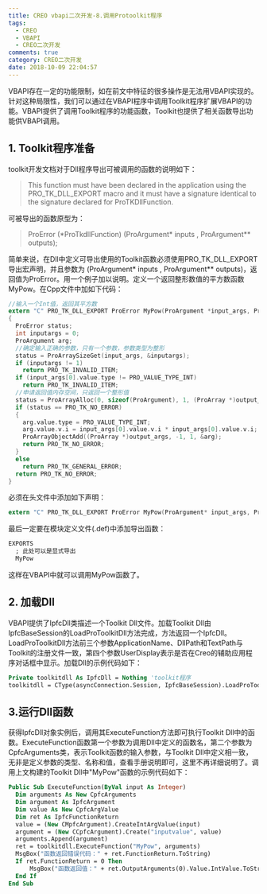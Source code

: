 ```yaml
---
title: CREO vbapi二次开发-8.调用Protoolkit程序
tags:
  - CREO
  - VBAPI
  - CREO二次开发
comments: true
category: CREO二次开发
date: 2018-10-09 22:04:57
---
```



VBAPI存在一定的功能限制，如在前文中特征的很多操作是无法用VBAPI实现的。针对这种局限性，我们可以通过在VBAPI程序中调用Toolkit程序扩展VBAPI的功能。VBAPI提供了调用Toolkit程序的功能函数，Toolkit也提供了相关函数导出功能供VBAPI调用。

## 1. Toolkit程序准备

toolkit开发文档对于Dll程序导出可被调用的函数的说明如下：

>This function must have been declared in the application using the PRO_TK_DLL_EXPORT macro and it must have a signature identical to the signature declared for ProTKDllFunction.

可被导出的函数原型为：

>ProError (\*ProTkdllFunction) (ProArgument\* inputs  , ProArgument\*\* outputs);

简单来说，在Dll中定义可导出使用的Toolkit函数必须使用PRO_TK_DLL_EXPORT导出宏声明，并且参数为 (ProArgument* inputs  , ProArgument** outputs)，返回值为ProError。用一个例子加以说明。定义一个返回整形数值的平方数函数MyPow。在Cpp文件中加如下代码：

```c
//输入一个Int值，返回其平方数
extern "C" PRO_TK_DLL_EXPORT ProError MyPow(ProArgument *input_args, ProArgument **output_args)
{
  ProError status;
  int inputargs = 0;
  ProArgument arg;
  //确定输入正确的参数，只有一个参数，参数类型为整形
  status = ProArraySizeGet(input_args, &inputargs);
  if (inputargs != 1)
    return PRO_TK_INVALID_ITEM;
  if (input_args[0].value.type != PRO_VALUE_TYPE_INT)
    return PRO_TK_INVALID_ITEM;
  //申请返回值内存空间，只返回一个整形值
  status = ProArrayAlloc(0, sizeof(ProArgument), 1, (ProArray *)output_args);
  if (status == PRO_TK_NO_ERROR)
  {
    arg.value.type = PRO_VALUE_TYPE_INT;
    arg.value.v.i = input_args[0].value.v.i * input_args[0].value.v.i;
    ProArrayObjectAdd((ProArray *)output_args, -1, 1, &arg);
    return PRO_TK_NO_ERROR;
  }
  else
    return PRO_TK_GENERAL_ERROR;
  return PRO_TK_NO_ERROR;
}
```

必须在头文件中添加如下声明：

```c
extern "C" PRO_TK_DLL_EXPORT ProError MyPow(ProArgument* input_args, ProArgument** output_args);
```

最后一定要在模块定义文件(.def)中添加导出函数：

```vb
EXPORTS
  ; 此处可以是显式导出
  MyPow
```

这样在VBAPI中就可以调用MyPow函数了。

## 2. 加载Dll

VBAPI提供了IpfcDll类描述一个Toolkit Dll文件。加载Toolkit Dll由IpfcBaseSession的LoadProToolkitDll方法完成，方法返回一个IpfcDll。LoadProToolkitDll方法前三个参数ApplicationName、DllPath和TextPath与Toolkit的注册文件一致，第四个参数UserDisplay表示是否在Creo的辅助应用程序对话框中显示。加载Dll的示例代码如下：

```vb
Private toolkitdll As IpfcDll = Nothing 'toolkit程序
toolkitdll = CType(asyncConnection.Session, IpfcBaseSession).LoadProToolkitDll(TKDLLName, DllPath, TextPath, True)
```

## 3.运行Dll函数

获得IpfcDll对象实例后，调用其ExecuteFunction方法即可执行Toolkit Dll中的函数。ExecuteFunction函数第一个参数为调用Dll中定义的函数名，第二个参数为CpfcArguments类，表示Toolkit函数的输入参数，与Toolkit Dll中定义相一致，无非是定义参数的类型、名称和值，查看手册说明即可，这里不再详细说明了。调用上文构建的Toolkit Dll中"MyPow"函数的示例代码如下：

```vb
Public Sub ExecuteFunction(ByVal input As Integer)
  Dim arguments As New CpfcArguments
  Dim argument As IpfcArgument
  Dim value As New CpfcArgValue
  Dim ret As IpfcFunctionReturn
  value = (New CMpfcArgument).CreateIntArgValue(input)
  argument = (New CCpfcArgument).Create("inputvalue", value)
  arguments.Append(argument)
  ret = toolkitdll.ExecuteFunction("MyPow", arguments)
  MsgBox("函数返回错误代码：" + ret.FunctionReturn.ToString)
  If ret.FunctionReturn = 0 Then
      MsgBox("函数返回值：" + ret.OutputArguments(0).Value.IntValue.ToString())
  End If
End Sub
```
